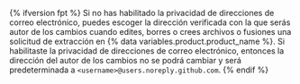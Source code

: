 {% ifversion fpt %}
Si no has habilitado la privacidad de direcciones de correo electrónico, puedes escoger la dirección verificada con la que serás autor de los cambios cuando edites, borres o crees archivos o fusiones una solicitud de extracción en
{% data variables.product.product_name %}. Si habilitaste la privacidad de direcciones de correo electrónico, entonces la dirección del autor de los cambios no se podrá cambiar y será predeterminada a `<username>@users.noreply.github.com`.
{% endif %}
